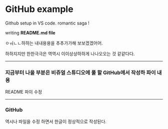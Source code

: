 # GitHub example

Github setup in VS code.
romantic saga  !

writing **README.md file**

ㅇㅝㄴㄴ하하는  내내용용을  추추가가해  보보겠겠어어.

하하지지만  한한극극은 역역시  이이상상하하게  나나오오는  것  같같다다.

--------------------------------------------------------

### 지금부터 나올 부분은 비쥬얼 스튜디오에 풀 할 GitHub에서 작성하 파이 내용

README 파이 수정

--------------------------------------------------------

### GitHub

역시나 파일을 수정 하면서 한글이 정상적으로 작성된다.
